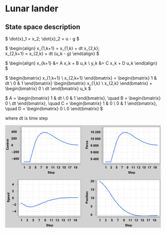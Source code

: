# Lunar lander


## State space description

$
\dot{x}_1 = x_2; 
\dot{x}_2 = u - g
$


$
\begin{align}
x_{1,k+1} = x_{1,k} + dt x_{2,k};  
x_{2,k+1} = x_{2,k} + dt (u_k - g)
\end{align}
$



$
\begin{align}
x_{k+1} &= A x_k + B u_k \\
y_k &= C x_k + D u_k
\end{align}
$


$
\begin{bmatrix} x_{1,k+1} \\ x_{2,k+1} \end{bmatrix} =
\begin{bmatrix} 1 & dt \\ 0 & 1 \end{bmatrix} \begin{bmatrix} x_{1,k} \\ x_{2,k} \end{bmatrix} +
\begin{bmatrix} 0 \\ dt \end{bmatrix} u_k
$

$
A = \begin{bmatrix} 1 & dt \\ 0 & 1 \end{bmatrix}, \quad
B = \begin{bmatrix} 0 \\ dt \end{bmatrix}, \quad
C = \begin{bmatrix} 1 & 0 \\ 0 & 1 \end{bmatrix}, \quad
D = \begin{bmatrix} 0 \\ 0 \end{bmatrix}
$

where dt is time step


![plots.png](..%2Flunar_landing%2Fplots.png)
